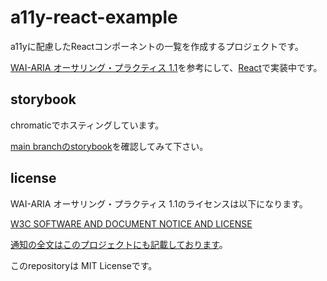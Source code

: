 # a11y-react-example
a11yに配慮したReactコンポーネントの一覧を作成するプロジェクトです。

[WAI-ARIA オーサリング・プラクティス 1.1](https://waic.jp/docs/2019/NOTE-wai-aria-practices-1.1-20190207/)を参考にして、[React](https://github.com/facebook/react/)で実装中です。


## storybook
chromaticでホスティングしています。

[main branchのstorybook](https://main--6310803f81145a6ce553941f.chromatic.com)を確認してみて下さい。

## license
WAI-ARIA オーサリング・プラクティス 1.1のライセンスは以下になります。

[W3C SOFTWARE AND DOCUMENT NOTICE AND LICENSE](https://www.w3.org/Consortium/Legal/2015/copyright-software-and-document)

[通知の全文はこのプロジェクトにも記載しております](./W3C_LICENSE)。

このrepositoryは MIT Licenseです。
